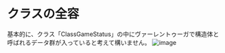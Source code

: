 # クラスの全容

基本的に、クラス「ClassGameStatus」の中にヴァーレントゥーガで構造体と呼ばれるデータ群が入っていると考えて構いません。
![image](https://github.com/fluffySheepInX/WPF_Successor_001_to_Vahren/blob/master003/Class.PNG)

